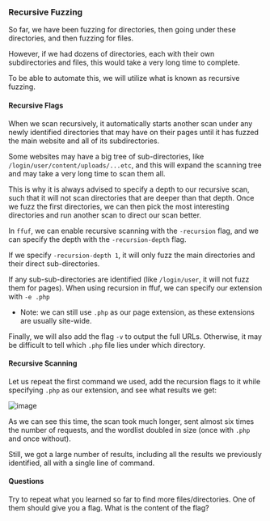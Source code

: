 ### Recursive Fuzzing

So far, we have been fuzzing for directories, then going under these directories, and then fuzzing for files. 

However, if we had dozens of directories, each with their own subdirectories and files, this would take a very long time to complete. 

To be able to automate this, we will utilize what is known as recursive fuzzing.

#### Recursive Flags
When we scan recursively, it automatically starts another scan under any newly identified directories that may have on their pages until it has fuzzed the main website and all of its subdirectories.

Some websites may have a big tree of sub-directories, like ```/login/user/content/uploads/...etc```, and this will expand the scanning tree and may take a very long time to scan them all. 

This is why it is always advised to specify a depth to our recursive scan, such that it will not scan directories that are deeper than that depth. Once we fuzz the first directories, we can then pick the most interesting directories and run another scan to direct our scan better.

In ```ffuf```, we can enable recursive scanning with the ```-recursion``` flag, and we can specify the depth with the ```-recursion-depth``` flag. 

If we specify ```-recursion-depth 1```, it will only fuzz the main directories and their direct sub-directories. 

If any sub-sub-directories are identified (like ```/login/user```, it will not fuzz them for pages). When using recursion in ffuf, we can specify our extension with ```-e .php```

* Note: we can still use ```.php``` as our page extension, as these extensions are usually site-wide.

Finally, we will also add the flag ```-v``` to output the full URLs. Otherwise, it may be difficult to tell which ```.php``` file lies under which directory.

#### Recursive Scanning

Let us repeat the first command we used, add the recursion flags to it while specifying ```.php``` as our extension, and see what results we get:

![image](https://github.com/tHeStRyNg/SecureSphereLabs/assets/118682909/c8e6e1e9-9479-4dfe-80b9-bc71e9910b19)

As we can see this time, the scan took much longer, sent almost six times the number of requests, and the wordlist doubled in size (once with ```.php``` and once without). 

Still, we got a large number of results, including all the results we previously identified, all with a single line of command.

#### Questions

Try to repeat what you learned so far to find more files/directories. One of them should give you a flag. What is the content of the flag?

